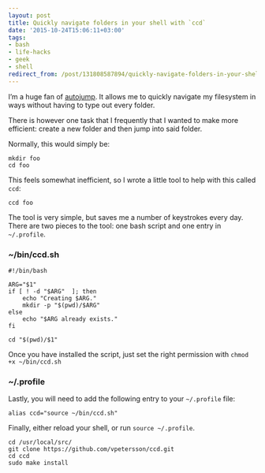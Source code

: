 ```yaml
---
layout: post
title: Quickly navigate folders in your shell with `ccd`
date: '2015-10-24T15:06:11+03:00'
tags:
- bash
- life-hacks
- geek
- shell
redirect_from: /post/131808587894/quickly-navigate-folders-in-your-shell-with-ccd
---
```

I’m a huge fan of [autojump](https://github.com/wting/autojump). It allows me to quickly navigate my filesystem in ways without having to type out every folder.

There is however one task that I frequently that I wanted to make more efficient: create a new folder and then jump into said folder.

Normally, this would simply be:

    mkdir foo
    cd foo

This feels somewhat inefficient, so I wrote a little tool to help with this called `ccd`:

    ccd foo

The tool is very simple, but saves me a number of keystrokes every day. There are two pieces to the tool: one bash script and one entry in `~/.profile`.

### ~/bin/ccd.sh

    #!/bin/bash

    ARG="$1"
    if [ ! -d "$ARG"  ]; then
        echo "Creating $ARG."
        mkdir -p "$(pwd)/$ARG"
    else
        echo "$ARG already exists."
    fi

    cd "$(pwd)/$1"

Once you have installed the script, just set the right permission with `chmod +x ~/bin/ccd.sh`

### ~/.profile

Lastly, you will need to add the following entry to your `~/.profile` file:

    alias ccd="source ~/bin/ccd.sh"

Finally, either reload your shell, or run `source ~/.profile`.

    cd /usr/local/src/
    git clone https://github.com/vpetersson/ccd.git
    cd ccd
    sudo make install
